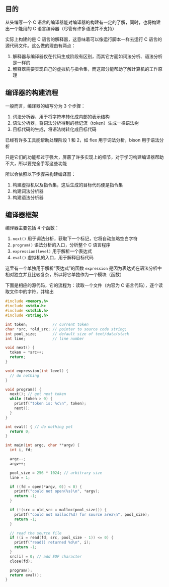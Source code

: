 ## 目的

从头编写一个 C 语言的编译器能对编译器的构建有一定的了解，同时，也将构建出一个能用的 C 语言编译器（尽管有许多语法并不支持）

实际上构建的是 C 语言的解释器，这意味着可以像运行脚本一样去运行 C 语言的源代码文件。这么做的理由有两点：

1. 解释器与编译器仅在代码生成阶段有区别，而其它方面如词法分析、语法分析是一样的
2. 解释器需要实现自己的虚拟机与指令集，而这部分能帮助了解计算机的工作原理

## 编译器的构建流程

一般而言，编译器的编写分为 3 个步骤：

1. 词法分析器，用于将字符串转化成内部的表示结构
2. 语法分析器，将词法分析得到的标记流（token）生成一棵语法树
3. 目标代码的生成，将语法树转化成目标代码

已经有许多工具能帮助处理阶段 1 和 2，如 flex 用于词法分析，bison 用于语法分析

只是它们的功能都过于强大，屏蔽了许多实现上的细节，对于学习构建编译器帮助不大，所以要完全手写这些功能

所以会依照以下步骤来构建编译器：

1. 构建虚拟机以及指令集，这后生成的目标代码便是指令集
2. 构建词法分析器
3. 构建语法分析器

## 编译器框架

编译器主要包括 4 个函数：

1. `next()` 用于词法分析，获取下一个标记，它将自动忽略空白字符
2. `program()` 语法分析的入口，分析整个 C 语言程序
3. `expression(level)` 用于解析一个表达式
4. `eval()` 虚拟机的入口，用于解释目标代码

这里有一个单独用于解析“表达式”的函数 `expression` 是因为表达式在语法分析中相对独立并且比较复杂，所以将它单独作为一个模块（函数）

下面是相应的源代码，它的流程为：读取一个文件（内容为 C 语言代码），逐个读取文件中的字符，并输出

```c
#include <memory.h>
#include <stdio.h>
#include <stdlib.h>
#include <string.h>

int token;           // current token
char *src, *old_src; // pointer to source code string;
int pool_size;       // default size of text/data/stack
int line;            // line number

void next() {
  token = *src++;
  return;
}

void expression(int level) {
  // do nothing
}

void program() {
  next(); // get next token
  while (token > 0) {
    printf("token is: %c\n", token);
    next();
  }
}

int eval() { // do nothing yet
  return 0;
}

int main(int argc, char **argv) {
  int i, fd;

  argc--;
  argv++;

  pool_size = 256 * 1024; // arbitrary size
  line = 1;

  if ((fd = open(*argv, 0)) < 0) {
    printf("could not open(%s)\n", *argv);
    return -1;
  }

  if (!(src = old_src = malloc(pool_size))) {
    printf("could not malloc(%d) for source area\n", pool_size);
    return -1;
  }

  // read the source file
  if ((i = read(fd, src, pool_size - 1)) <= 0) {
    printf("read() returned %d\n", i);
    return -1;
  }
  src[i] = 0; // add EOF character
  close(fd);

  program();
  return eval();
}

```


